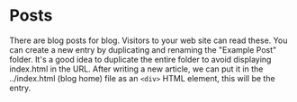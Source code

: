 # Posts
There are blog posts for blog. Visitors to your web site can read these. You can create a new entry by duplicating and renaming the "Example Post" folder. It's a good idea to duplicate the entire folder to avoid displaying index.html in the URL. After writing a new article, we can put it in the ../index.html (blog home) file as an `<div>` HTML element, this will be the entry.